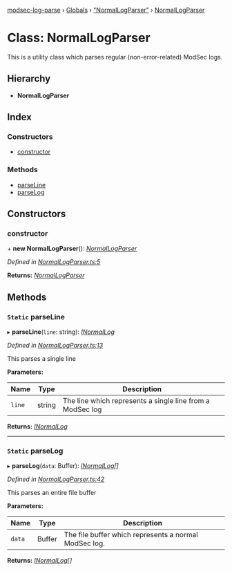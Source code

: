 [modsec-log-parse](../README.md) › [Globals](../globals.md) › ["NormalLogParser"](../modules/_normallogparser_.md) › [NormalLogParser](_normallogparser_.normallogparser.md)

# Class: NormalLogParser

This is a utility class which parses regular (non-error-related) ModSec logs.

## Hierarchy

* **NormalLogParser**

## Index

### Constructors

* [constructor](_normallogparser_.normallogparser.md#constructor)

### Methods

* [parseLine](_normallogparser_.normallogparser.md#static-parseline)
* [parseLog](_normallogparser_.normallogparser.md#static-parselog)

## Constructors

###  constructor

\+ **new NormalLogParser**(): *[NormalLogParser](_normallogparser_.normallogparser.md)*

*Defined in [NormalLogParser.ts:5](https://github.com/dhghf/modsec-log-parse/blob/1605c65/src/NormalLogParser.ts#L5)*

**Returns:** *[NormalLogParser](_normallogparser_.normallogparser.md)*

## Methods

### `Static` parseLine

▸ **parseLine**(`line`: string): *[INormalLog](../interfaces/_normallogparser_.inormallog.md)*

*Defined in [NormalLogParser.ts:13](https://github.com/dhghf/modsec-log-parse/blob/1605c65/src/NormalLogParser.ts#L13)*

This parses a single line

**Parameters:**

Name | Type | Description |
------ | ------ | ------ |
`line` | string | The line which represents a single line from a ModSec log |

**Returns:** *[INormalLog](../interfaces/_normallogparser_.inormallog.md)*

___

### `Static` parseLog

▸ **parseLog**(`data`: Buffer): *[INormalLog](../interfaces/_normallogparser_.inormallog.md)[]*

*Defined in [NormalLogParser.ts:42](https://github.com/dhghf/modsec-log-parse/blob/1605c65/src/NormalLogParser.ts#L42)*

This parses an entire file buffer

**Parameters:**

Name | Type | Description |
------ | ------ | ------ |
`data` | Buffer | The file buffer which represents a normal ModSec log. |

**Returns:** *[INormalLog](../interfaces/_normallogparser_.inormallog.md)[]*
